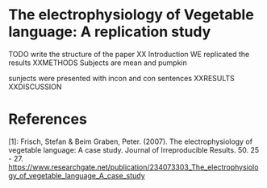 # The electrophysiology of Vegetable language: A replication study

TODO write the structure of the paper
XX Introduction 
WE replicated the results
XXMETHODS
Subjects are mean and pumpkin

sunjects were presented with incon and con sentences
XXRESULTS
XXDISCUSSION
# References

[1]: Frisch, Stefan & Beim Graben, Peter. (2007). The electrophysiology of vegetable language: A case study. Journal of Irreproducible Results. 50. 25 - 27. https://www.researchgate.net/publication/234073303_The_electrophysiology_of_vegetable_language_A_case_study
